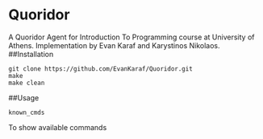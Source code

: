 # Quoridor
A Quoridor Agent for Introduction To Programming course at University of Athens.
Implementation by Evan Karaf and Karystinos Nikolaos.
##Installation
```
git clone https://github.com/EvanKaraf/Quoridor.git
make
make clean
```

##Usage
```
known_cmds
```
To show available commands
